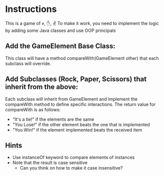 # Instructions
This is a game of ✊, ✋, ✌
To make it work, you need to implement the logic by adding some Java classes and use OOP principals
## Add the GameElement Base Class:
This class will have a method compareWith(GameElement other) that each subclass will override.
## Add Subclasses (Rock, Paper, Scissors) that inherit from the above:
Each subclass will inherit from GameElement and implement the compareWith method to define specific interactions.
The return value for compareWith is as follows:
- "It's a tie!" if the elements are the same
- "You Lose!" if the other element beats the one that is implemented
- "You Win!" if the element implemented beats the received item

## Hints
- Use instanceOf keyword to compare elements of instances
- Note that the result is case sensitive
  - Can you think on how to make it case insensitive?
